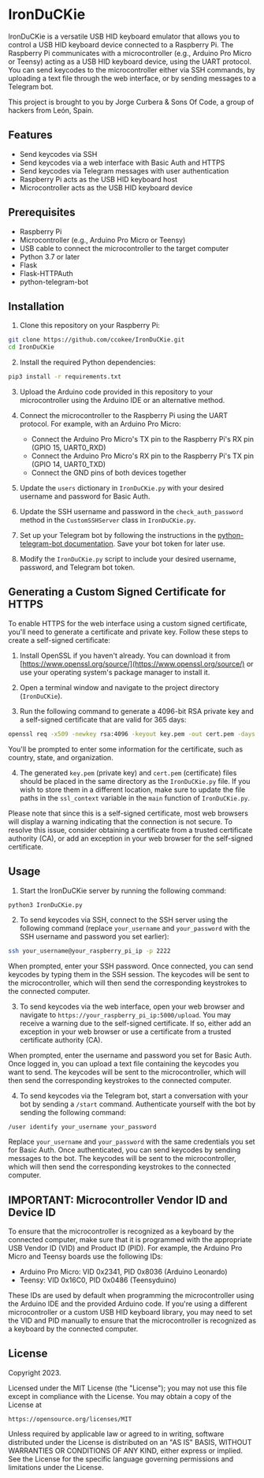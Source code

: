 # IronDuCKie

IronDuCKie is a versatile USB HID keyboard emulator that allows you to control a USB HID keyboard device connected to a Raspberry Pi. The Raspberry Pi communicates with a microcontroller (e.g., Arduino Pro Micro or Teensy) acting as a USB HID keyboard device, using the UART protocol. You can send keycodes to the microcontroller either via SSH commands, by uploading a text file through the web interface, or by sending messages to a Telegram bot.

This project is brought to you by Jorge Curbera & Sons Of Code, a group of hackers from León, Spain.

## Features

- Send keycodes via SSH
- Send keycodes via a web interface with Basic Auth and HTTPS
- Send keycodes via Telegram messages with user authentication
- Raspberry Pi acts as the USB HID keyboard host
- Microcontroller acts as the USB HID keyboard device

## Prerequisites

- Raspberry Pi
- Microcontroller (e.g., Arduino Pro Micro or Teensy)
- USB cable to connect the microcontroller to the target computer
- Python 3.7 or later
- Flask
- Flask-HTTPAuth
- python-telegram-bot

## Installation

1. Clone this repository on your Raspberry Pi:

```bash
git clone https://github.com/ccokee/IronDuCKie.git
cd IronDuCKie
```

2. Install the required Python dependencies:

```bash
pip3 install -r requirements.txt
```

3. Upload the Arduino code provided in this repository to your microcontroller using the Arduino IDE or an alternative method.

4. Connect the microcontroller to the Raspberry Pi using the UART protocol. For example, with an Arduino Pro Micro:

   - Connect the Arduino Pro Micro's TX pin to the Raspberry Pi's RX pin (GPIO 15, UART0_RXD)
   - Connect the Arduino Pro Micro's RX pin to the Raspberry Pi's TX pin (GPIO 14, UART0_TXD)
   - Connect the GND pins of both devices together

5. Update the `users` dictionary in `IronDuCKie.py` with your desired username and password for Basic Auth.

6. Update the SSH username and password in the `check_auth_password` method in the `CustomSSHServer` class in `IronDuCKie.py`.

7. Set up your Telegram bot by following the instructions in the [python-telegram-bot documentation](https://github.com/python-telegram-bot/python-telegram-bot#creating-a-new-bot). Save your bot token for later use.

8. Modify the `IronDuCKie.py` script to include your desired username, password, and Telegram bot token.

## Generating a Custom Signed Certificate for HTTPS

To enable HTTPS for the web interface using a custom signed certificate, you'll need to generate a certificate and private key. Follow these steps to create a self-signed certificate:

1. Install OpenSSL if you haven't already. You can download it from [https://www.openssl.org/source/](https://www.openssl.org/source/) or use your operating system's package manager to install it.

2. Open a terminal window and navigate to the project directory (`IronDuCKie`).

3. Run the following command to generate a 4096-bit RSA private key and a self-signed certificate that are valid for 365 days:

```bash
openssl req -x509 -newkey rsa:4096 -keyout key.pem -out cert.pem -days 365
```

You'll be prompted to enter some information for the certificate, such as country, state, and organization.

4. The generated `key.pem` (private key) and `cert.pem` (certificate) files should be placed in the same directory as the `IronDuCKie.py` file. If you wish to store them in a different location, make sure to update the file paths in the `ssl_context` variable in the `main` function of `IronDuCKie.py`.

Please note that since this is a self-signed certificate, most web browsers will display a warning indicating that the connection is not secure. To resolve this issue, consider obtaining a certificate from a trusted certificate authority (CA), or add an exception in your web browser for the self-signed certificate.

## Usage

1. Start the IronDuCKie server by running the following command:

```bash
python3 IronDuCKie.py
```

2. To send keycodes via SSH, connect to the SSH server using the following command (replace `your_username` and `your_password` with the SSH username and password you set earlier):

```bash
ssh your_username@your_raspberry_pi_ip -p 2222
```

When prompted, enter your SSH password. Once connected, you can send keycodes by typing them in the SSH session. The keycodes will be sent to the microcontroller, which will then send the corresponding keystrokes to the connected computer.

3. To send keycodes via the web interface, open your web browser and navigate to `https://your_raspberry_pi_ip:5000/upload`. You may receive a warning due to the self-signed certificate. If so, either add an exception in your web browser or use a certificate from a trusted certificate authority (CA).

When prompted, enter the username and password you set for Basic Auth. Once logged in, you can upload a text file containing the keycodes you want to send. The keycodes will be sent to the microcontroller, which will then send the corresponding keystrokes to the connected computer.

4. To send keycodes via the Telegram bot, start a conversation with your bot by sending a `/start` command. Authenticate yourself with the bot by sending the following command:

```
/user identify your_username your_password
```

Replace `your_username` and `your_password` with the same credentials you set for Basic Auth. Once authenticated, you can send keycodes by sending messages to the bot. The keycodes will be sent to the microcontroller, which will then send the corresponding keystrokes to the connected computer.

## IMPORTANT: Microcontroller Vendor ID and Device ID

To ensure that the microcontroller is recognized as a keyboard by the connected computer, make sure that it is programmed with the appropriate USB Vendor ID (VID) and Product ID (PID). For example, the Arduino Pro Micro and Teensy boards use the following IDs:

- Arduino Pro Micro: VID 0x2341, PID 0x8036 (Arduino Leonardo)
- Teensy: VID 0x16C0, PID 0x0486 (Teensyduino)

These IDs are used by default when programming the microcontroller using the Arduino IDE and the provided Arduino code. If you're using a different microcontroller or a custom USB HID keyboard library, you may need to set the VID and PID manually to ensure that the microcontroller is recognized as a keyboard by the connected computer.

## License

Copyright 2023.

Licensed under the MIT License (the "License");
you may not use this file except in compliance with the License.
You may obtain a copy of the License at

    https://opensource.org/licenses/MIT

Unless required by applicable law or agreed to in writing, software
distributed under the License is distributed on an "AS IS" BASIS,
WITHOUT WARRANTIES OR CONDITIONS OF ANY KIND, either express or implied.
See the License for the specific language governing permissions and
limitations under the License.
